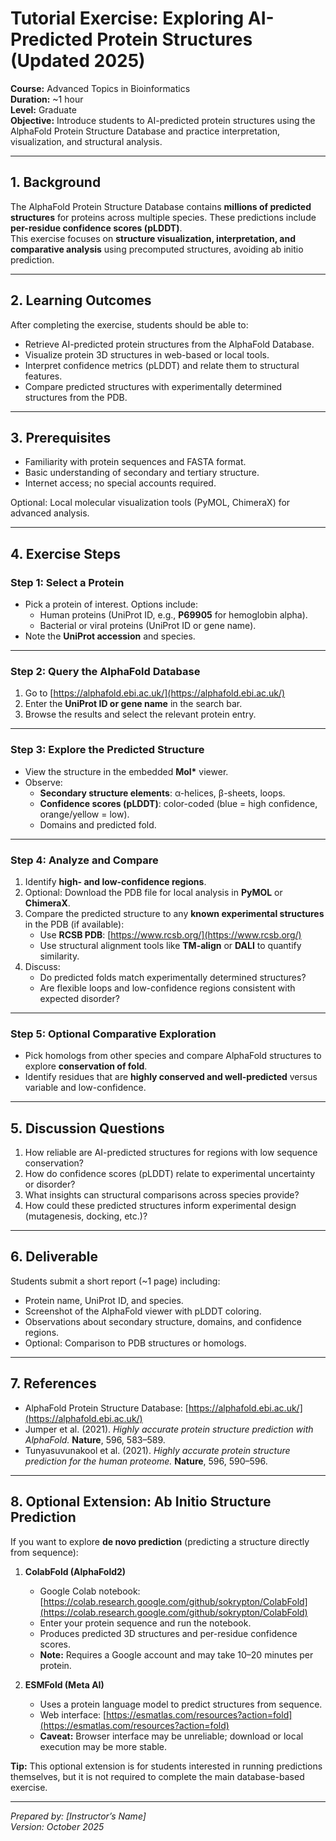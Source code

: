 # Tutorial Exercise: Exploring AI-Predicted Protein Structures (Updated 2025)

**Course:** Advanced Topics in Bioinformatics  
**Duration:** ~1 hour  
**Level:** Graduate  
**Objective:** Introduce students to AI-predicted protein structures using the AlphaFold Protein Structure Database and practice interpretation, visualization, and structural analysis.

---

## 1. Background

The AlphaFold Protein Structure Database contains **millions of predicted structures** for proteins across multiple species. These predictions include **per-residue confidence scores (pLDDT)**.  
This exercise focuses on **structure visualization, interpretation, and comparative analysis** using precomputed structures, avoiding ab initio prediction.

---

## 2. Learning Outcomes

After completing the exercise, students should be able to:

- Retrieve AI-predicted protein structures from the AlphaFold Database.  
- Visualize protein 3D structures in web-based or local tools.  
- Interpret confidence metrics (pLDDT) and relate them to structural features.  
- Compare predicted structures with experimentally determined structures from the PDB.

---

## 3. Prerequisites

- Familiarity with protein sequences and FASTA format.  
- Basic understanding of secondary and tertiary structure.  
- Internet access; no special accounts required.  

Optional: Local molecular visualization tools (PyMOL, ChimeraX) for advanced analysis.

---

## 4. Exercise Steps

### Step 1: Select a Protein

- Pick a protein of interest. Options include:
  - Human proteins (UniProt ID, e.g., **P69905** for hemoglobin alpha).  
  - Bacterial or viral proteins (UniProt ID or gene name).  
- Note the **UniProt accession** and species.

---

### Step 2: Query the AlphaFold Database

1. Go to [https://alphafold.ebi.ac.uk/](https://alphafold.ebi.ac.uk/)  
2. Enter the **UniProt ID or gene name** in the search bar.  
3. Browse the results and select the relevant protein entry.

---

### Step 3: Explore the Predicted Structure

- View the structure in the embedded **Mol\*** viewer.  
- Observe:
  - **Secondary structure elements**: α-helices, β-sheets, loops.  
  - **Confidence scores (pLDDT)**: color-coded (blue = high confidence, orange/yellow = low).  
  - Domains and predicted fold.

---

### Step 4: Analyze and Compare

1. Identify **high- and low-confidence regions**.  
2. Optional: Download the PDB file for local analysis in **PyMOL** or **ChimeraX**.  
3. Compare the predicted structure to any **known experimental structures** in the PDB (if available):
   - Use **RCSB PDB**: [https://www.rcsb.org/](https://www.rcsb.org/)  
   - Use structural alignment tools like **TM-align** or **DALI** to quantify similarity.
4. Discuss:
   - Do predicted folds match experimentally determined structures?  
   - Are flexible loops and low-confidence regions consistent with expected disorder?

---

### Step 5: Optional Comparative Exploration

- Pick homologs from other species and compare AlphaFold structures to explore **conservation of fold**.  
- Identify residues that are **highly conserved and well-predicted** versus variable and low-confidence.

---

## 5. Discussion Questions

1. How reliable are AI-predicted structures for regions with low sequence conservation?  
2. How do confidence scores (pLDDT) relate to experimental uncertainty or disorder?  
3. What insights can structural comparisons across species provide?  
4. How could these predicted structures inform experimental design (mutagenesis, docking, etc.)?

---

## 6. Deliverable

Students submit a short report (~1 page) including:

- Protein name, UniProt ID, and species.  
- Screenshot of the AlphaFold viewer with pLDDT coloring.  
- Observations about secondary structure, domains, and confidence regions.  
- Optional: Comparison to PDB structures or homologs.

---

## 7. References

- AlphaFold Protein Structure Database: [https://alphafold.ebi.ac.uk/](https://alphafold.ebi.ac.uk/)  
- Jumper et al. (2021). *Highly accurate protein structure prediction with AlphaFold.* **Nature**, 596, 583–589.  
- Tunyasuvunakool et al. (2021). *Highly accurate protein structure prediction for the human proteome.* **Nature**, 596, 590–596.

---

## 8. Optional Extension: Ab Initio Structure Prediction

If you want to explore **de novo prediction** (predicting a structure directly from sequence):

1. **ColabFold (AlphaFold2)**
   - Google Colab notebook: [https://colab.research.google.com/github/sokrypton/ColabFold](https://colab.research.google.com/github/sokrypton/ColabFold)  
   - Enter your protein sequence and run the notebook.  
   - Produces predicted 3D structures and per-residue confidence scores.  
   - **Note:** Requires a Google account and may take 10–20 minutes per protein.

2. **ESMFold (Meta AI)**
   - Uses a protein language model to predict structures from sequence.  
   - Web interface: [https://esmatlas.com/resources?action=fold](https://esmatlas.com/resources?action=fold)  
   - **Caveat:** Browser interface may be unreliable; download or local execution may be more stable.

**Tip:** This optional extension is for students interested in running predictions themselves, but it is not required to complete the main database-based exercise.

---

*Prepared by: [Instructor’s Name]*  
*Version: October 2025*